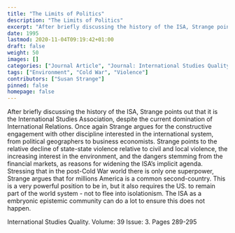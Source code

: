 ```yaml
---
title: "The Limits of Politics"
description: "The Limits of Politics"
excerpt: "After briefly discussing the history of the ISA, Strange points out that it is the International Studies Association, despite the current domination of International Relations. Once again Strange argues for the constructive engagement with other discipline interested in the international system, from political geographers to business economists. Strange points to the relative decline of state-state violence relative to civil and local violence, the increasing interest in the environment, and the dangers stemming from the financial markets, as reasons for widening the ISA’s implicit agenda. Stressing that in the post-Cold War world there is only one superpower, Strange argues that for millions America is a common second-country. This is a very powerful position to be in, but it also requires the US. to remain part of the world system - not to flee into isolationism. The ISA as a embryonic epistemic community can do a lot to ensure this does not happen."
date: 1995
lastmod: 2020-11-04T09:19:42+01:00
draft: false
weight: 50
images: []
categories: ["Journal Article", "Journal: International Studies Quality", "Publisher: International Studies Association"]
tags: ["Environment", "Cold War", "Violence"]
contributors: ["Susan Strange"]
pinned: false
homepage: false
---
```


After briefly discussing the history of the ISA, Strange points out that it is the International Studies Association, despite the current domination of International Relations. Once again Strange argues for the constructive engagement with other discipline interested in the international system, from political geographers to business economists. Strange points to the relative decline of state-state violence relative to civil and local violence, the increasing interest in the environment, and the dangers stemming from the financial markets, as reasons for widening the ISA’s implicit agenda. Stressing that in the post-Cold War world there is only one superpower, Strange argues that for millions America is a common second-country. This is a very powerful position to be in, but it also requires the US. to remain part of the world system - not to flee into isolationism. The ISA as a embryonic epistemic community can do a lot to ensure this does not happen.

International Studies Quality. Volume: 39 Issue: 3. Pages 289-295